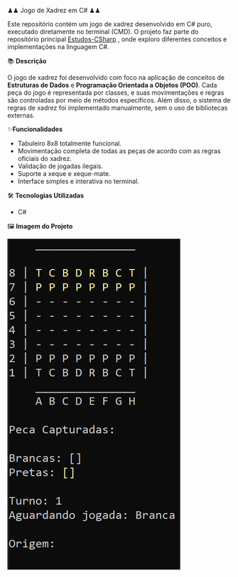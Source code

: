 ♟♟ Jogo de Xadrez em C# ♟♟

Este repositório contém um jogo de xadrez desenvolvido em C# puro, executado diretamente no terminal (CMD). O projeto faz parte do repositório principal [Estudos-CSharp](https://github.com/Gabriel-S-camargo/Estudos-CSharp) , onde exploro diferentes conceitos e implementações na linguagem C#.

📚 **Descrição**

O jogo de xadrez foi desenvolvido com foco na aplicação de conceitos de **Estruturas de Dados** e **Programação Orientada a Objetos (POO)**. Cada peça do jogo é representada por classes, e suas movimentações e regras são controladas por meio de métodos específicos. Além disso, o sistema de regras de xadrez foi implementado manualmente, sem o uso de bibliotecas externas.

✨**Funcionalidades**

- Tabuleiro 8x8 totalmente funcional.
- Movimentação completa de todas as peças de acordo com as regras oficiais do xadrez.
- Validação de jogadas ilegais.
- Suporte a xeque e xeque-mate.
- Interface simples e interativa no terminal.

🛠️ **Tecnologias Utilizadas**

- C#

🖼 **Imagem do Projeto**

![Tabuleiro](img\Tabuleiro.png)

